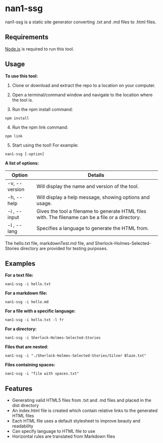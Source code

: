 # nan1-ssg

nan1-ssg is a static site generator converting .txt and .md files to .html files.

## Requirements

[Node.js](https://nodejs.org/en/download/) is required to run this tool.

## Usage

**To use this tool:**

1. Clone or download and extract the repo to a location on your computer.

2. Open a terminal/command window and navigate to the location where the tool is.

3. Run the npm install command:
```
npm install
```

4. Run the npm link command:
```
npm link
```

5. Start using the tool! For example:

```
nan1-ssg [-option]
```

**A list of options:**

|  Option  | Details |
| ---------------| ---------------|
| -v, --version | Will display the name and version of the tool. |
| -h, --help | Will display a help message, showing options and usage. |
| -i <filename>, --input <filename> | Gives the tool a filename to generate HTML files with. The filename can be a file or a directory. |
| -l <language>, --lang <language> | Specifies a language to generate the HTML from. |

The hello.txt file, markdownTest.md file,  and Sherlock-Holmes-Selected-Stories directory are provided for testing purposes.

## Examples

**For a text file:**
```
nan1-ssg -i hello.txt
```

**For a markdown file:**
```
nan1-ssg -i hello.md
```

**For a file with a specific language:**
```
nan1-ssg -i hello.txt -l fr
```  
  
**For a directory:**
```
nan1-ssg -i Sherlock-Holmes-Selected-Stories
```

**Files that are nested:**
```
nan1-ssg -i "./Sherlock-Holmes-Selected-Stories/Silver Blaze.txt"
```

**Files containing spaces:**
```
nan1-ssg -i "file with spaces.txt"
```

## Features

- Generating valid HTML5 files from .txt and .md files and placed in the dist directory
- An index.html file is created which contain relative links to the generated HTML files
- Each HTML file uses a default stylesheet to improve beauty and readability
- Can specify language to HTML file to use
- Horizontal rules are translated from Markdown files

